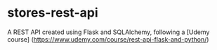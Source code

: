 # stores-rest-api

A REST API created using Flask and SQLAlchemy, following a [Udemy course] (https://www.udemy.com/course/rest-api-flask-and-python/)
